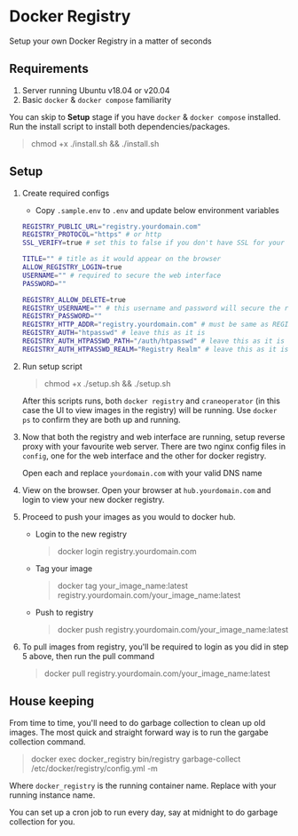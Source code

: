 # Docker Registry

Setup your own Docker Registry in a matter of seconds

## Requirements

1. Server running Ubuntu v18.04 or v20.04
2. Basic `docker` & `docker compose` familiarity

You can skip to **Setup** stage if you have `docker` & `docker compose` installed. Run the install script to install both dependencies/packages.

> chmod +x ./install.sh && ./install.sh

## Setup

1. Create required configs

   - Copy `.sample.env` to `.env` and update below environment variables

   ```bash
   REGISTRY_PUBLIC_URL="registry.yourdomain.com"
   REGISTRY_PROTOCOL="https" # or http
   SSL_VERIFY=true # set this to false if you don't have SSL for your domain

   TITLE="" # title as it would appear on the browser
   ALLOW_REGISTRY_LOGIN=true
   USERNAME="" # required to secure the web interface
   PASSWORD=""

   REGISTRY_ALLOW_DELETE=true
   REGISTRY_USERNAME="" # this username and password will secure the registry (pull and push will require authentication using this username and password)
   REGISTRY_PASSWORD=""
   REGISTRY_HTTP_ADDR="registry.yourdomain.com" # must be same as REGISTRY_PUBLIC_URL above
   REGISTRY_AUTH="htpasswd" # leave this as it is
   REGISTRY_AUTH_HTPASSWD_PATH="/auth/htpasswd" # leave this as it is
   REGISTRY_AUTH_HTPASSWD_REALM="Registry Realm" # leave this as it is
   ```

2. Run setup script

   > chmod +x ./setup.sh && ./setup.sh

   After this scripts runs, both `docker registry` and `craneoperator` (in this case the UI to view images in the registry) will be running. Use `docker ps` to confirm they are both up and running.

3. Now that both the registry and web interface are running, setup reverse proxy with your favourite web server. There are two nginx config files in `config`, one for the web interface and the other for docker registry.

   Open each and replace `yourdomain.com` with your valid DNS name

4. View on the browser.
   Open your browser at `hub.yourdomain.com` and login to view your new docker registry.

5. Proceed to push your images as you would to docker hub.

   - Login to the new registry
     > docker login registry.yourdomain.com
   - Tag your image
     > docker tag your_image_name:latest registry.yourdomain.com/your_image_name:latest
   - Push to registry
     > docker push registry.yourdomain.com/your_image_name:latest

6. To pull images from registry, you'll be required to login as you did in step 5 above, then run the pull command
   > docker pull registry.yourdomain.com/your_image_name:latest

## House keeping

From time to time, you'll need to do garbage collection to clean up old images.
The most quick and straight forward way is to run the gargabe collection command.

> docker exec docker_registry bin/registry garbage-collect /etc/docker/registry/config.yml -m

Where `docker_registry` is the running container name. Replace with your running instance name.

You can set up a cron job to run every day, say at midnight to do garbage collection for you.
